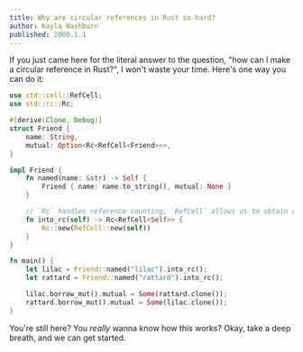 ```yaml
---
title: Why are circular references in Rust so hard?
author: Kayla Washburn
published: 2000.1.1
---
```


If you just came here for the literal answer to the question, "how can I make a circular
reference in Rust?", I won't waste your time. Here's one way you can do it:

```rust
use std::cell::RefCell;
use std::rc::Rc;

#[derive(Clone, Debug)]
struct Friend {
	name: String,
	mutual: Option<Rc<RefCell<Friend>>>,
}

impl Friend {
	fn named(name: &str) -> Self {
		Friend { name: name.to_string(), mutual: None }
	}

	// `Rc` handles reference counting, `RefCell` allows us to obtain a mutable reference
	fn into_rc(self) -> Rc<RefCell<Self>> {
		Rc::new(RefCell::new(self))
	}
}

fn main() {
	let lilac = Friend::named("lilac").into_rc();
	let rattard = Friend::named("rattard").into_rc();

	lilac.borrow_mut().mutual = Some(rattard.clone());
	rattard.borrow_mut().mutual = Some(lilac.clone());
}
```

You're still here? You _really_ wanna know how this works? Okay, take a deep breath, and
we can get started.
